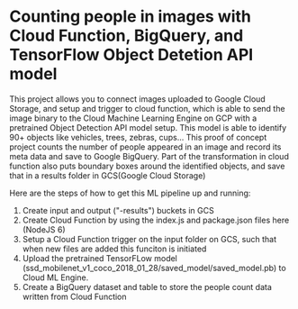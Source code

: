 # Counting people in images with Cloud Function, BigQuery, and TensorFlow Object Detetion API model

This project allows you to connect images uploaded to Google Cloud Storage, and setup and trigger to cloud function, which is able to send the image binary to the Cloud 
Machine Learning Engine on GCP with a pretrained Object Detection API model setup. This model is able to identify 90+ objects like vehicles, trees, zebras, cups...
This proof of concept project counts the number of people appeared in an image and record its meta data and save to Google BigQuery.
Part of the transformation in cloud function also puts boundary boxes around the identified objects, and save that in a results folder in GCS(Google Cloud Storage)

Here are the steps of how to get this ML pipeline up and running:

1. Create input and output ("-results") buckets in GCS 
2. Create Cloud Function by using the index.js and package.json files here (NodeJS 6)
3. Setup a Cloud Function trigger on the input folder on GCS, such that when new files are added this funciton is initiated
4. Upload the pretrained TensorFLow model (ssd_mobilenet_v1_coco_2018_01_28/saved_model/saved_model.pb) to Cloud ML Engine.
5. Create a BigQuery dataset and table to store the people count data written from Cloud Function
